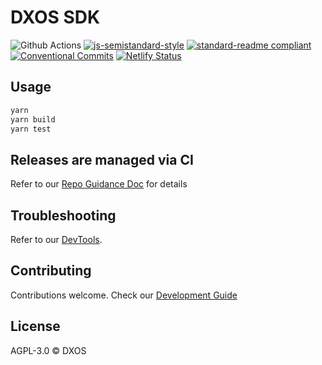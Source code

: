 # DXOS SDK

![Github Actions](https://github.com/dxos/sdk/workflows/Run%20lint,%20build,%20and%20jest%20tests/badge.svg)
[![js-semistandard-style](https://img.shields.io/badge/code%20style-semistandard-brightgreen.svg?style=flat-square)](https://github.com/standard/semistandard)
[![standard-readme compliant](https://img.shields.io/badge/readme%20style-standard-brightgreen.svg?style=flat-square)](https://github.com/RichardLitt/standard-readme)
[![Conventional Commits](https://img.shields.io/badge/Conventional%20Commits-1.0.0-yellow.svg?style=flat-square)](https://conventionalcommits.org)
[![Netlify Status](https://api.netlify.com/api/v1/badges/3caf9dc7-15b9-42e6-b016-3fda6a3e8612/deploy-status)](https://app.netlify.com/sites/dxos-docs-sdk/deploys) 
<!-- (Not available for private repos) ![Coverage](https://img.shields.io/nycrc/dxos/sdk?preferredThreshold=lines)  -->

## Usage

```bash
yarn
yarn build
yarn test
```

## Releases are managed via CI

Refer to our [Repo Guidance Doc](https://github.com/dxos/gravity/blob/main/docs/content/devops/git-repos.md#github-workflows-and-actions) for details

## Troubleshooting

Refer to our [DevTools](./packages/devtools-extension/README.md).

## Contributing

Contributions welcome. Check our [Development Guide](https://github.com/dxos/gravity/blob/main/docs/content/devops/development-guide.md)

## License


AGPL-3.0 © DXOS
